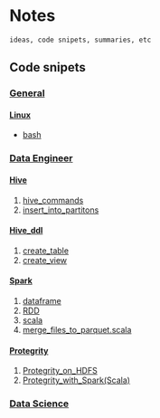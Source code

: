 # Notes

```description
ideas, code snipets, summaries, etc
```

## Code snipets

### [General](general)

#### [Linux](general/linux)
* [bash](general/linux/bash.md)

### [Data Engineer](data_engineer)
#### [Hive](data_engineer/hive)
1. [hive_commands](data_engineer/hive/hive_commands.md)
2. [insert_into_partitons](data_engineer/hive/insert_into_partitons.hql)

#### [Hive_ddl](data_engineer/hive/hive_ddl)
1. [create_table](data_engineer/hive/hive_ddl/create_table.md)
2. [create_view](data_engineer/hive/hive_ddl/create_view.md)

#### [Spark](data_engineer/spark)
1. [dataframe](data_engineer/spark/dataframe.md)
1. [RDD](data_engineer/spark/RDD.md)
1. [scala](data_engineer/spark/scala.md)
1. [merge_files_to_parquet.scala](data_engineer/spark/merge_files_to_parquet.scala)

#### [Protegrity](data_engineer/protegrity) 
1. [Protegrity_on_HDFS](data_engineer/protegrity/hdfs_protegrity.md)
2. [Protegrity_with_Spark(Scala)](data_engineer/protegrity/spark_protegrity.md)

### [Data Science](data_science)

